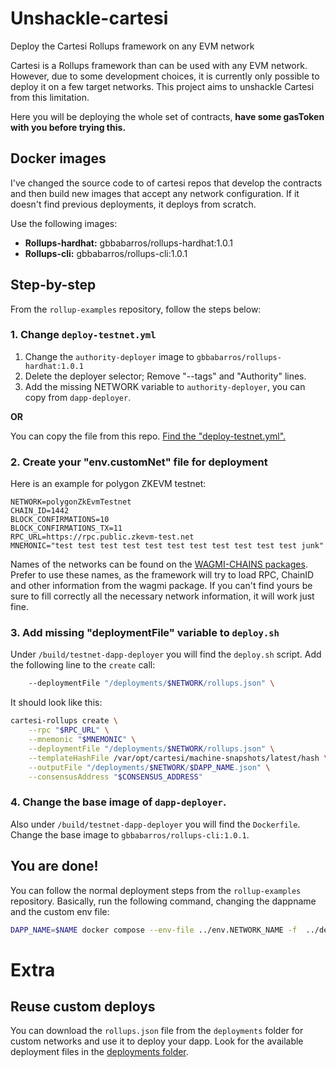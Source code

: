 # Unshackle-cartesi
Deploy the Cartesi Rollups framework on any EVM network

Cartesi is a Rollups framework than can be used with any EVM network. However, due to some development choices, it is currently only possible to deploy it on a few target networks. This project aims to unshackle Cartesi from this limitation.


Here you will be deploying the whole set of contracts, **have some gasToken with you before trying this.** 


## Docker images

I've changed the source code to of cartesi repos that develop the contracts and then build new images that accept any network configuration. If it doesn't find previous deployments, it deploys from scratch.

Use the following images:

- **Rollups-hardhat:**  gbbabarros/rollups-hardhat:1.0.1
- **Rollups-cli:** gbbabarros/rollups-cli:1.0.1


## Step-by-step

From the `rollup-examples` repository, follow the steps below:


### 1. Change `deploy-testnet.yml`

1) Change the `authority-deployer` image to `gbbabarros/rollups-hardhat:1.0.1`
2) Delete the deployer selector; Remove "--tags" and "Authority" lines.
3) Add the missing NETWORK variable to `authority-deployer`, you can copy from `dapp-deployer`.

**OR**

You can copy the file from this repo. [Find the "deploy-testnet.yml".](./deploy-testnet.yml)


### 2. Create your "env.customNet" file for deployment

Here is an example for polygon ZKEVM testnet:

```env
NETWORK=polygonZkEvmTestnet
CHAIN_ID=1442
BLOCK_CONFIRMATIONS=10
BLOCK_CONFIRMATIONS_TX=11
RPC_URL=https://rpc.public.zkevm-test.net
MNEMONIC="test test test test test test test test test test test junk"
```

Names of the networks can be found on the [WAGMI-CHAINS packages](https://wagmi.sh/core/chains). Prefer to use these names, as the framework will try to load RPC, ChainID and other information from the wagmi package. If you can't find yours be sure to fill correctly all the necessary network information, it will work just fine.


### 3. Add missing "deploymentFile" variable to `deploy.sh`

Under `/build/testnet-dapp-deployer` you will find the `deploy.sh` script. Add the following line to the `create` call:

```bash
    --deploymentFile "/deployments/$NETWORK/rollups.json" \
```

It should look like this:

```bash
cartesi-rollups create \
    --rpc "$RPC_URL" \
    --mnemonic "$MNEMONIC" \
    --deploymentFile "/deployments/$NETWORK/rollups.json" \
    --templateHashFile /var/opt/cartesi/machine-snapshots/latest/hash \
    --outputFile "/deployments/$NETWORK/$DAPP_NAME.json" \
    --consensusAddress "$CONSENSUS_ADDRESS"
```

### 4. Change the base image of `dapp-deployer`.

Also under `/build/testnet-dapp-deployer` you will find the `Dockerfile`. Change the base image to `gbbabarros/rollups-cli:1.0.1`.


## You are done! 

You can follow the normal deployment steps from the `rollup-examples` repository. Basically, run the following command, changing the dappname and the custom env file:

```bash 
DAPP_NAME=$NAME docker compose --env-file ../env.NETWORK_NAME -f  ../deploy-testnet.yml up
```


# Extra

## Reuse custom deploys

You can download the `rollups.json` file from the `deployments` folder for custom networks and use it to deploy your dapp. Look for the available deployment files in the [deployments folder](./deployments).

